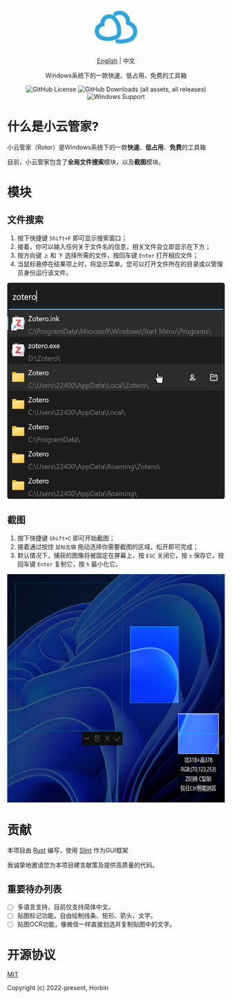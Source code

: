 <p align="center"><a href="https://github.com/Horbin-Magician/rotor-rs" target="_blank" rel="noopener noreferrer"><img width="100" src="../src/ui/assets/logo.png" alt="Rotor logo"></a></p>

<p align="center">
<a href="README.md">English</a>
<span> | </span>
<span>中文</span>
</p>

<p align="center"><span>Windows系统下的一款快速、低占用、免费的工具箱</span></p>

<div align="center">

![GitHub License](https://img.shields.io/github/license/Horbin-Magician/rotor)
![GitHub Downloads (all assets, all releases)](https://img.shields.io/github/downloads/Horbin-Magician/rotor/total)
![Windows Support](https://img.shields.io/badge/Windows-0078D6?style=flat&logo=windows&logoColor=white)

</div>

# 什么是小云管家?

小云管家（Rotor）是Windows系统下的一款**快速**、**低占用**、**免费**的工具箱

目前，小云管家包含了**全局文件搜索**模块，以及**截图**模块。

# 模块

## 文件搜索

1. 按下快捷键 `Shift+F` 即可显示搜索窗口；
2. 接着，你可以输入任何关于文件名的信息，相关文件会立即显示在下方；
3. 按方向键 `上` 和 `下` 选择所需的文件，按回车键 `Enter` 打开相应文件； 
4. 当鼠标悬停在结果项上时，将显示菜单。您可以打开文件所在的目录或以管理员身份运行该文件。

<div align=center>
<img src="./search_demo.png" width="521" height="500"> 
</div>

## 截图

1. 按下快捷键 `Shift+C` 即可开始截图；
2. 接着通过按住 `鼠标左键` 拖动选择你需要截图的区域，松开即可完成；
3. 默认情况下，捕获的图像将被固定在屏幕上，按 `ESC` 关闭它，按 `s` 保存它，按回车键 `Enter` 复制它，按 `h` 最小化它。

<div align=center>
<img src="./screenshot_demo.png" width="671" height="528"> 
</div>

# 贡献

本项目由 [Rust](https://www.rust-lang.org/) 编写，使用 [Slint](https://slint.dev/) 作为GUI框架

我诚挚地邀请您为本项目建言献策及提供高质量的代码。

## 重要待办列表

- [ ] 多语言支持，目前仅支持简体中文。
- [ ] 贴图标记功能，自由绘制线条、矩形、箭头、文字。
- [ ] 贴图OCR功能，像微信一样直接划选并复制贴图中的文字。

# 开源协议

[MIT](https://opensource.org/licenses/MIT)

Copyright (c) 2022-present, Horbin
